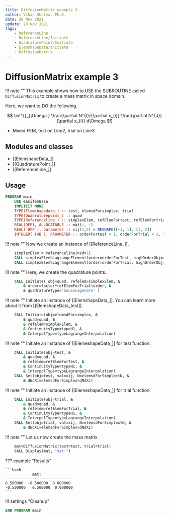 ```yaml
---
title: DiffusionMatrix example 3 
author: Vikas Sharma, Ph.D.
date: 20 Nov 2021
update: 20 Nov 2021 
tags:
    - ReferenceLine
    - ReferenceLine/Initiate
    - QuadraturePoint/Initiate
    - ElemshapeData/Initiate
    - DiffusionMatrix
---
```


# DiffusionMatrix example 3

!!! note ""
    This example shows how to USE the SUBROUTINE called `DiffusionMatrix` to create a mass matrix in space domain.
    
Here, we want to DO the following. 

$$
\int^{}_{\Omega } \frac{\partial N^{I}}{\partial x_{i}} \frac{\partial N^{J}}{\partial x_{i}} d\Omega
$$

- Mixed FEM, test on Line2, trial on Line3

## Modules and classes

- [[ElemshapeData_]]
- [[QuadraturePoint_]]
- [[ReferenceLine_]]

## Usage

```fortran
PROGRAM main
    USE easifemBase
    IMPLICIT NONE
    TYPE(Elemshapedata_) :: test, elemsdForsimplex, trial
    TYPE(Quadraturepoint_) :: quad
    TYPE(Referenceline_) :: simplexElem, refElemFortest, refElemFortrial
    REAL(DFP), ALLOCATABLE :: mat(:, :)
    REAL( DFP ), parameter :: xij(1,2) = RESHAPE([-1, 1], [1, 2])
    INTEGER( I4B ), PARAMETER :: orderFortest = 1, orderForTrial = 2, factor=2
```

!!! note ""
    Now  we create an instance of [[ReferenceLine_]].

```fortran
    simplexElem = referenceline(nsd=1)
    CALL simplexElem%LagrangeElement(order=orderForTest, highOrderObj=refElemForTest)
    CALL simplexElem%LagrangeElement(order=orderForTrial, highOrderObj=refElemForTrial)
```

!!! note ""
    Here, we create the quadrature points.

```fortran
    CALL Initiate( obj=quad, refelem=simplexElem, &
        & order=factor*refElemForTrial%order, &
        & quadratureType='GaussLegendre' )
```

!!! note ""
    Initiate an instance of [[ElemshapeData_]]. You can learn more about it from [[ElemshapeData_test]].

```fortran
    CALL Initiate(obj=elemsdForsimplex, &
        & quad=quad, &
        & refelem=simplexElem, &
        & ContinuityType=typeH1, &
        & InterpolType=typeLagrangeInterpolation)
```

!!! note ""
    Initiate an instance of [[ElemeshapeData_]] for test function.
    
```fortran
    CALL Initiate(obj=test, &
        & quad=quad, &
        & refelem=refElemForTest, &
        & ContinuityType=typeH1, &
        & InterpolType=typeLagrangeInterpolation)
    CALL Set(obj=test, val=xij, N=elemsdForSimplex%N, &
        & dNdXi=elemsdForSimplex%dNdXi)
```

!!! note ""
    Initiate an instance of [[ElemeshapeData_]] for trial function.
    
```fortran
    CALL Initiate(obj=trial, &
        & quad=quad, &
        & refelem=refElemForTrial, &
        & ContinuityType=typeH1, &
        & InterpolType=typeLagrangeInterpolation)
    CALL Set(obj=trial, val=xij, N=elemsdForSimplex%N, &
        & dNdXi=elemsdForSimplex%dNdXi)
```

!!! note ""
    Let us now create the mass matrix.

```fortran
    mat=DiffusionMatrix(test=test, trial=trial)
    CALL Display(mat, "mat:")
```

??? example "Results"

    ```bash
                mat:             
    ------------------------------
    0.500000  -0.500000  0.000000
    -0.500000   0.500000  0.000000
    ```

!!! settings "Cleanup"

```fortran
END PROGRAM main
```

